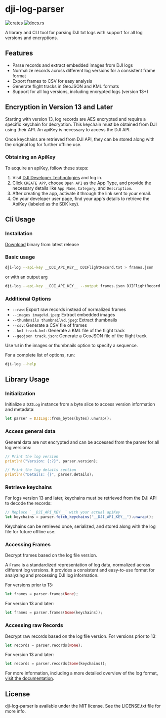 # dji-log-parser

[![crates](https://img.shields.io/crates/v/dji-log-parser.svg)](https://crates.io/crates/dji-log-parser)
[![docs.rs](https://docs.rs/dji-log-parser/badge.svg)](https://docs.rs/dji-log-parser)

A library and CLI tool for parsing DJI txt logs with support for all log versions and encryptions.

## Features

- Parse records and extract embedded images from DJI logs
- Normalize records across different log versions for a consistent frame format
- Export frames to CSV for easy analysis
- Generate flight tracks in GeoJSON and KML formats
- Support for all log versions, including encrypted logs (version 13+)

## Encryption in Version 13 and Later

Starting with version 13, log records are AES encrypted and require a specific keychain for decryption. This keychain must be obtained from DJI using their API. An apiKey is necessary to access the DJI API.

Once keychains are retrieved from DJI API, they can be stored along with the original log for further offline use.

### Obtaining an ApiKey

To acquire an apiKey, follow these steps:

1. Visit [DJI Developer Technologies](https://developer.dji.com/user) and log in.
2. Click `CREATE APP`, choose `Open API` as the App Type, and provide the necessary details like `App Name`, `Category`, and `Description`.
3. After creating the app, activate it through the link sent to your email.
4. On your developer user page, find your app's details to retrieve the ApiKey (labeled as the SDK key).

## Cli Usage

### Installation

[Download](https://github.com/lvauvillier/dji-log-parser/releases) binary from latest release

### Basic usage

```bash
dji-log --api-key __DJI_API_KEY__ DJIFlightRecord.txt > frames.json
```

or with an output arg

```bash
dji-log --api-key __DJI_API_KEY__ --output frames.json DJIFlightRecord.txt
```

### Additional Options

- `--raw`: Export raw records instead of normalized frames
- `--images image%d.jpeg`: Extract embedded images
- `--thumbnails thumbnail%d.jpeg`: Extract thumbnails
- `--csv`: Generate a CSV file of frames
- `--kml track.kml`: Generate a KML file of the flight track
- `--geojson track.json`: Generate a GeoJSON file of the flight track

Use `%d` in the images or thumbnails option to specify a sequence.

For a complete list of options, run:

```bash
dji-log --help
```

## Library Usage

### Initialization

Initialize a `DJILog` instance from a byte slice to access version information and metadata:

```rust
let parser = DJILog::from_bytes(bytes).unwrap();
```

### Access general data

General data are not encrypted and can be accessed from the parser for all log versions:

```rust
// Print the log version
println!("Version: {:?}", parser.version);

// Print the log details section
println!("Details: {}", parser.details);
```

### Retrieve keychains

For logs version 13 and later, keychains must be retrieved from the DJI API to decode the records:

```js
// Replace `__DJI_API_KEY__` with your actual apiKey
let keychains = parser.fetch_keychains("__DJI_API_KEY__").unwrap();
```

Keychains can be retrieved once, serialized, and stored along with the log file for future offline use.

### Accessing Frames

Decrypt frames based on the log file version.

A `Frame` is a standardized representation of log data, normalized across different log versions.
It provides a consistent and easy-to-use format for analyzing and processing DJI log information.

For versions prior to 13:

```rust
let frames = parser.frames(None);
```

For version 13 and later:

```rust
let frames = parser.frames(Some(keychains));
```

### Accessing raw Records

Decrypt raw records based on the log file version.
For versions prior to 13:

```rust
let records = parser.records(None);
```

For version 13 and later:

```rust
let records = parser.records(Some(keychains));
```

For more information, including a more detailed overview of the log format, [visit the documentation](https://docs.rs/dji-log-parser).

## License

dji-log-parser is available under the MIT license. See the LICENSE.txt file for more info.
